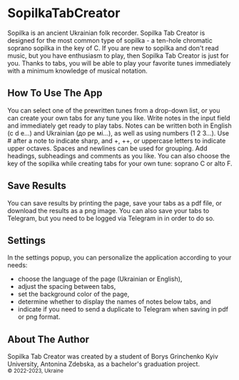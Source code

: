 # SopilkaTabCreator
Sopilka is an ancient Ukrainian folk recorder. 
Sopilka Tab Creator is designed for the most common type of sopilka - a ten-hole chromatic soprano sopilka in the key of C.
If you are new to sopilka and don't read music, but you have enthusiasm to play, then Sopilka Tab Creator is just for you. 
Thanks to tabs, you will be able to play your favorite tunes immediately with a minimum knowledge of musical notation. 
## How To Use The App
You can select one of the prewritten tunes from a drop-down list, or you can create your own tabs for any tune you like. 
Write notes in the input field and immediately get ready to play tabs. 
Notes can be written both in English (c d e...) and Ukrainian (до ре мі...), as well as using numbers (1 2 3...).
Use # after a note to indicate sharp, and +, ++, or uppercase letters to indicate upper octaves. 
Spaces and newlines can be used for grouping. Add headings, subheadings and comments as you like. 
You can also choose the key of the sopilka while creating tabs for your own tune: soprano C or alto F. 
## Save Results
You can save results by printing the page, save your tabs as a pdf file, or download the results as a png image. 
You can also save your tabs to Telegram, but you need to be logged via Telegram in in order to do so.
## Settings
In the settings popup, you can personalize the application according to your needs: 
* choose the language of the page (Ukrainian or English), 
* adjust the spacing between tabs, 
* set the background color of the page, 
* determine whether to display the names of notes below tabs, and 
* indicate if you need to send a duplicate to Telegram when saving in pdf or png format.
## About The Author
Sopilka Tab Creator was created by a student of Borys Grinchenko Kyiv University, Antonina Zdebska, as a bachelor's graduation project. 
<br><sub>©️ 2022-2023, Ukraine</sub>
